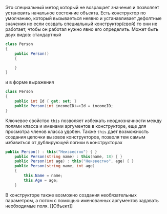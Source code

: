 Это специальный метод который не возращает значения и позволяет установить начальное состояние объекта.
Есть конструктор по умолчанию, который вызываеться неявно и устанавливает дефолтные значения но если создать специальный конструктор(свой) то они не работает, чтобы он работал нужно явно его определить.
Может быть двух видов: стандартный
```C#
class Person
{
    public Person()
    {

    }
}
```
и в форме выражения
```C#
class Person
{
    public int Id { get; set; }
    public Person(int incomeID)=>Id = incomeID;
}
```

Ключевое свойство `this` позволяет избежать неоднозначности между полями класса и именами аргументов в конструкторе, еще для просмотра членов класса удобен.
	Также `this` дает возможность создания цепочки вызовов конструкторов, позволя тем самым избавиться от дублирующей логики в конструкторах
```C#
public Person() : this("Неизвестно") { }
    public Person(string name) : this(name, 18) { }
    public Person(int age) : this("Неизвестно", age) { }
    public Person(string name, int age)     
    {
        this.Name = name;
        this.Age = age;
    }
```

В конструкторе также возможно создания необязательных параметром, а потом с помощью именованных аргументов задавать необходимые поля.
[[Объект]]